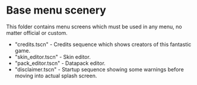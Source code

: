# Base menu scenery

This folder contains menu screens which must be used in any menu, no matter official or custom.

- "credits.tscn" - Credits sequence which shows creators of this fantastic game.
- "skin_editor.tscn" - Skin editor.
- "pack_editor.tscn" - Datapack editor.
- "disclaimer.tscn" - Startup sequence showing some warnings before moving into actual splash screen.
